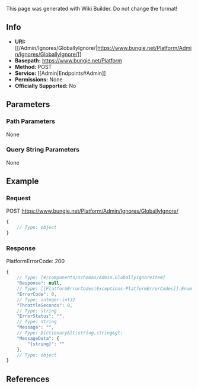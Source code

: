 <span class="wiki-builder">This page was generated with Wiki Builder. Do not change the format!</span>

## Info


* **URI:** [[/Admin/Ignores/GloballyIgnore/|https://www.bungie.net/Platform/Admin/Ignores/GloballyIgnore/]]
* **Basepath:** https://www.bungie.net/Platform
* **Method:** POST
* **Service:** [[Admin|Endpoints#Admin]]
* **Permissions:** None
* **Officially Supported:** No

## Parameters
### Path Parameters
None

### Query String Parameters
None

## Example
### Request
POST https://www.bungie.net/Platform/Admin/Ignores/GloballyIgnore/
```javascript
{
    // Type: object
}

```

### Response
PlatformErrorCode: 200
```javascript
{
    // Type: [#/components/schemas/Admin.GloballyIgnoreItem]
    "Response": null,
    // Type: [[PlatformErrorCodes|Exceptions-PlatformErrorCodes]]:Enum
    "ErrorCode": 0,
    // Type: integer:int32
    "ThrottleSeconds": 0,
    // Type: string
    "ErrorStatus": "",
    // Type: string
    "Message": "",
    // Type: Dictionary&lt;string,string&gt;
    "MessageData": {
        "{string}": ""
    },
    // Type: object
}

```

## References
